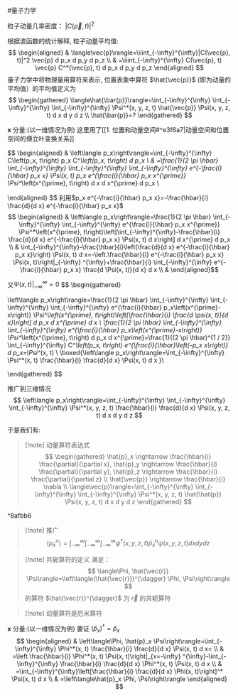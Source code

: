 #量子力学 

粒子动量几率密度： $|C(\vec{p}, t)|^2$

根据波函数的统计解释, 粒子动量平均值:
$$
\begin{aligned}
& \langle\vec{p}\rangle=\iiint_{-\infty}^{\infty}|C(\vec{p}, t)|^2 \vec{p} d p_x d p_y d p_z \\
& =\iiint_{-\infty}^{\infty} C(\vec{p}, t) \vec{p} C^*(\vec{p}, t) d p_x d p_y d p_z
\end{aligned}
$$
量子力学中将物理量用算符来表示, 位置表象中算符 $\hat{\vec{p}}$ (即为动量的平均值）的平均值定义为
$$
\begin{gathered}
\langle\hat{\bar{p}}\rangle=\int_{-\infty}^{\infty} \int_{-\infty}^{\infty} \int_{-\infty}^{\infty} \Psi^*(x, y, z, t) \hat{\vec{p}} \Psi(x, y, z, t) d x d y d z \\
\hat{\bar{p}}=?
\end{gathered}
$$


$\boldsymbol{x}$ 分量:(以一维情况为例) 这里用了[[1. 位置和动量空间#^e3f6a7|动量空间和位置空间的傅立叶变换关系]]


$$
\begin{aligned}
& \left\langle p_x\right\rangle=\int_{-\infty}^{\infty} C\left(p_x, t\right) p_x C^*\left(p_x, t\right) d p_x \\
& =\frac{1}{2 \pi \hbar} \int_{-\infty}^{\infty} \int_{-\infty}^{\infty} \int_{-\infty}^{\infty} e^{-\frac{i}{\hbar} p_x x} \Psi(x, t) p_x e^{\frac{i}{\hbar} p_x x^{\prime}} \Psi^*\left(x^{\prime}, t\right) d x d x^{\prime} d p_x \\

\end{aligned}
$$
利用$p_x e^{-\frac{i}{\hbar} p_x x}=-\frac{\hbar}{i} \frac{d}{d x} e^{-\frac{i}{\hbar} p_x x}$
$$
\begin{aligned}
& \left\langle p_x\right\rangle=\frac{1}{2 \pi \hbar} \int_{-\infty}^{\infty} \int_{-\infty}^{\infty} e^{\frac{i}{\hbar} p_x x^{\prime}} \Psi^*\left(x^{\prime}, t\right)\left[\int_{-\infty}^{\infty}-\frac{\hbar}{i} \frac{d}{d x} e^{-\frac{i}{\hbar} p_x x} \Psi(x, t) d x\right] d x^{\prime} d p_x \\
& \int_{-\infty}^{\infty}-\frac{\hbar}{i}\left(\frac{d}{d x} e^{-\frac{i}{\hbar} p_x x}\right) \Psi(x, t) d x=-\left.\frac{\hbar}{i} e^{-\frac{i}{\hbar} p_x x} \Psi(x, t)\right|_{-\infty} ^{\infty}+\frac{\hbar}{i} \int_{-\infty}^{\infty} e^{-\frac{i}{\hbar} p_x x} \frac{d \Psi(x, t)}{d x} d x \\
&
\end{aligned}$$

又$\left.\Psi(x, t)\right|_{-\infty} ^{\infty}=0$
$$
\begin{gathered}

\left\langle p_x\right\rangle=\frac{1}{2 \pi \hbar} \int_{-\infty}^{\infty} \int_{-\infty}^{\infty} \int_{-\infty}^{\infty} e^{\frac{i}{\hbar} p_x\left(x^{\prime}-x\right)} \Psi^*\left(x^{\prime}, t\right)\left[\frac{\hbar}{i} \frac{d \psi(x, t)}{d x}\right] d p_x d x^{\prime} d x \\
\frac{1}{2 \pi \hbar} \int_{-\infty}^{\infty} \int_{-\infty}^{\infty} e^{\frac{i}{\hbar} p_x\left(x^{\prime}-x\right)} \Psi^*\left(x^{\prime}, t\right) d p_x d x^{\prime}=\frac{1}{(2 \pi \hbar)^{1 / 2}} \int_{-\infty}^{\infty} C^*\left(p_x, t\right) e^{\frac{i}{\hbar}\left(-p_x x\right)} d p_x=\Psi^*(x, t) \\
\boxed{\left\langle p_x\right\rangle=\int_{-\infty}^{\infty} \Psi^*(x, t) \frac{\hbar}{i} \frac{d}{d x} \Psi(x, t) d x }\\

\end{gathered}
$$


推广到三维情况
$$
\left\langle p_x\right\rangle=\int_{-\infty}^{\infty} \int_{-\infty}^{\infty} \int_{-\infty}^{\infty} \Psi^*(x, y, z, t) \frac{\hbar}{i} \frac{d}{d x} \Psi(x, y, z, t) d x d y d z
$$

于是我们有:

>[!note] 动量算符表达式
>$$
\begin{gathered}
\hat{p}_x \rightarrow \frac{\hbar}{i} \frac{\partial}{\partial x}, \hat{p}_y \rightarrow \frac{\hbar}{i} \frac{\partial}{\partial y}, \hat{p}_z \rightarrow \frac{\hbar}{i} \frac{\partial}{\partial z} \\
\hat{\vec{p}} \rightarrow \frac{\hbar}{i} \nabla \\
\langle\vec{p}\rangle=\int_{-\infty}^{\infty} \int_{-\infty}^{\infty} \int_{-\infty}^{\infty} \Psi^*(x, y, z, t) \hat{\hat{p}} \Psi(x, y, z, t) d x d y d z
\end{gathered}
>$$

^8afbb6

>[!note] 推广
>$$
\left\langle p_x^n\right\rangle=\int_{-\infty}^{\infty} \int_{-\infty}^{\infty} \int_{-\infty}^{\infty} \psi^*(x, y, z, t) \hat{p}_x^n \psi(x, y, z, t) d x d y d z
>$$

>[!note] 共轭算符的定义
>满足：
>$$
\langle\Phi, \hat{\vec{r}} \Psi\rangle=\left\langle(\hat{\vec{r}})^{\dagger} \Phi, \Psi\right\rangle
>$$
>的算符 $\hat{\vec{r}}^{\dagger}$ 为 $\vec{r}$ 的共轭算符

>[!note] 动量算符是厄米算符


$\boldsymbol{x}$ 分量:(以一维情况为例)
要证 $\left(\hat{p}_x\right)^{\dagger}=\hat{p}_x$
$$
\begin{aligned}
& \left\langle\Phi, \hat{p}_x \Psi\right\rangle=\int_{-\infty}^{\infty} \Phi^*(x, t) \frac{\hbar}{i} \frac{d}{d x} \Psi(x, t) d x= \\
& =\left.\frac{\hbar}{i} \Phi^*(x, t) \Psi(x, t)\right|_{x=-\infty} ^{\infty}-\int_{-\infty}^{\infty} \frac{\hbar}{i} \frac{d}{d x} \Phi^*(x, t) \Psi(x, t) d x \\
& =\int_{-\infty}^{\infty}\left[\frac{\hbar}{i} \frac{d}{d x} \Phi(x, t)\right]^* \Psi(x, t) d x \\
& =\left\langle\hat{p}_x \Phi, \Psi\right\rangle
\end{aligned}
$$